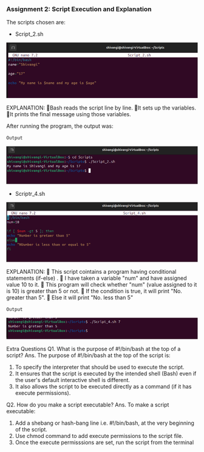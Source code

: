 
### Assignment 2: Script Execution and Explanation

 The scripts chosen are:

 * Script_2.sh

![alt text](<WhatsApp Image 2025-09-10 at 20.58.59_5974c1d0-1.jpg>)

EXPLANATION:
🔸Bash reads the script line by line.
🔸It sets up the variables.
🔸It prints the final message using those variables.

After running the program, the output was:

```bash
Output
```
![alt text](<WhatsApp Image 2025-09-10 at 21.20.39_69525c4a.jpg>)

* Scriptr_4.sh

![alt text](<WhatsApp Image 2025-09-10 at 21.23.14_168dad8d.jpg>)

EXPLANATION:
🔸 This script cointains a program having conditional statements (if-else) . 
🔸 I have taken a variable "num" and have assigned value 10 to it. 
🔸 This program will check whether "num" (value assigned to it is 10) is greater than 5 or not. 
🔸 If the condition is true, it will print "No. greater than 5". 
🔸 Else it will print "No. less than 5"

```bash
Output
```
![alt text](<WhatsApp Image 2025-09-10 at 21.31.26_3c453942.jpg>)




Extra Questions
 Q1. What is the purpose of #!/bin/bash at the top of a script?
Ans. The purpose of #!/bin/bash at the top of the script is:
 1. To specify the interpreter that should be used to execute the script.
 2. It ensures that the script is executed by the intended shell (Bash) even if the user's
 default interactive shell is different.
 3. It also allows the script to be executed directly as a command (if it has execute
 permissions).

 Q2. How do you make a script executable?
 Ans. To make a script executable:
 1. Add a shebang or hash-bang line i.e. #!/bin/bash, at the very beginning of the
 script.
 2. Use chmod command to add execute permissions to the script file.
 3. Once the execute permisssions are set, run the script from the terminal